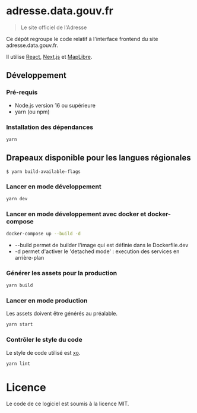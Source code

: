 # adresse.data.gouv.fr 

> Le site officiel de l'Adresse

Ce dépôt regroupe le code relatif à l'interface frontend du site adresse.data.gouv.fr.

Il utilise [React](https://reactjs.org), [Next.js](https://nextjs.org) et [MapLibre](https://maplibre.org).

## Développement

### Pré-requis

* Node.js version 16 ou supérieure
* yarn (ou npm)

### Installation des dépendances

```bash
yarn
```

## Drapeaux disponible pour les langues régionales
```
$ yarn build-available-flags
```

### Lancer en mode développement

```bash
yarn dev
```

### Lancer en mode développement avec docker et docker-compose

```bash
docker-compose up --build -d
```

* --build permet de builder l'image qui est définie dans le Dockerfile.dev
* -d permet d'activer le 'detached mode' : execution des services en arrière-plan

### Générer les assets pour la production

```bash
yarn build
```

### Lancer en mode production

Les assets doivent être générés au préalable.

```bash
yarn start
```

### Contrôler le style du code

Le style de code utilisé est [xo](https://github.com/xojs/xo).

```bash
yarn lint
```

# Licence

Le code de ce logiciel est soumis à la licence MIT.
